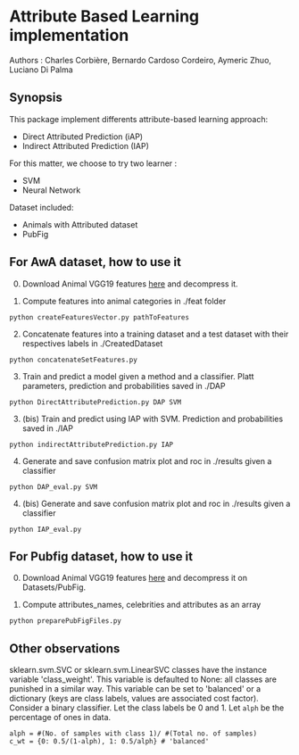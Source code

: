 # Attribute Based Learning implementation

Authors : Charles Corbière, Bernardo Cardoso Cordeiro, Aymeric Zhuo, Luciano Di Palma

## Synopsis

This package implement differents attribute-based learning approach:
- Direct Attributed Prediction (iAP)
- Indirect Attributed Prediction (IAP)

For this matter, we choose to try two learner :
- SVM
- Neural Network


Dataset included:
- Animals with Attributed dataset
- PubFig


## For AwA dataset, how to use it

0. Download Animal VGG19 features [here](http://www.ist.ac.at/~chl/AwA/AwA-features-vgg19.tar.bz2) and decompress it.

1. Compute features into animal categories in ./feat folder
```
python createFeaturesVector.py pathToFeatures
```
2. Concatenate features into a training dataset and a test dataset with their respectives labels in ./CreatedDataset
```
python concatenateSetFeatures.py
```
3. Train and predict a model given a method and a classifier. Platt parameters, prediction and probabilities saved in ./DAP
```
python DirectAttributePrediction.py DAP SVM
```
3. (bis) Train and predict using IAP with SVM. Prediction and probabilities saved in ./IAP
```
python indirectAttributePrediction.py IAP
```
4. Generate and save confusion matrix plot and roc in ./results given a classifier
```
python DAP_eval.py SVM
```
4. (bis) Generate and save confusion matrix plot and roc in ./results given a classifier
```
python IAP_eval.py
```

## For Pubfig dataset, how to use it

0. Download Animal VGG19 features [here](http://vision.seas.harvard.edu/pubfig83/pubfig83.v1.tgz) and decompress it on Datasets/PubFig.

1. Compute attributes_names, celebrities and attributes as an array
```
python preparePubFigFiles.py
```

## Other observations
sklearn.svm.SVC or sklearn.svm.LinearSVC classes have the instance variable 'class_weight'. 
This variable is defaulted to None: all classes are punished in a similar way. 
This variable can be set to 'balanced' or a dictionary (keys are class labels, values are associated cost factor). 
Consider a binary classifier. Let the class labels be 0 and 1. Let `alph` be the percentage of ones in data. 

```
alph = #(No. of samples with class 1)/ #(Total no. of samples)
c_wt = {0: 0.5/(1-alph), 1: 0.5/alph} # 'balanced'
```